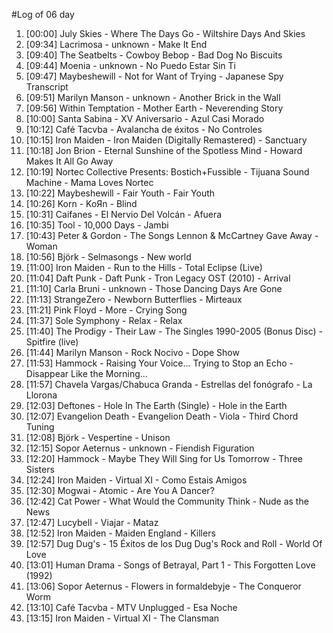 #Log of 06 day

1. [00:00] July Skies - Where The Days Go - Wiltshire Days And Skies
1. [09:34] Lacrimosa - unknown - Make It End
1. [09:40] The Seatbelts - Cowboy Bebop - Bad Dog No Biscuits
1. [09:44] Moenia - unknown - No Puedo Estar Sin Ti
1. [09:47] Maybeshewill - Not for Want of Trying - Japanese Spy Transcript
1. [09:51] Marilyn Manson - unknown - Another Brick in the Wall
1. [09:56] Within Temptation - Mother Earth - Neverending Story
1. [10:00] Santa Sabina - XV Aniversario - Azul Casi Morado
1. [10:12] Café Tacvba - Avalancha de éxitos - No Controles
1. [10:15] Iron Maiden - Iron Maiden (Digitally Remastered) - Sanctuary
1. [10:18] Jon Brion - Eternal Sunshine of the Spotless Mind - Howard Makes It All Go Away
1. [10:19] Nortec Collective Presents: Bostich+Fussible - Tijuana Sound Machine - Mama Loves Nortec
1. [10:22] Maybeshewill - Fair Youth - Fair Youth
1. [10:26] Korn - KoЯn - Blind
1. [10:31] Caifanes - El Nervio Del Volcán - Afuera
1. [10:35] Tool - 10,000 Days - Jambi
1. [10:43] Peter & Gordon - The Songs Lennon & McCartney Gave Away - Woman
1. [10:56] Björk - Selmasongs - New world
1. [11:00] Iron Maiden - Run to the Hills - Total Eclipse (Live)
1. [11:04] Daft Punk - Daft Punk - Tron Legacy OST (2010) - Arrival
1. [11:10] Carla Bruni - unknown - Those Dancing Days Are Gone
1. [11:13] StrangeZero - Newborn Butterflies - Mirteaux
1. [11:21] Pink Floyd - More - Crying Song
1. [11:37] Sole Symphony - Relax - Relax
1. [11:40] The Prodigy - Their Law - The Singles 1990-2005 (Bonus Disc) - Spitfire (live)
1. [11:44] Marilyn Manson - Rock Nocivo - Dope Show
1. [11:53] Hammock - Raising Your Voice... Trying to Stop an Echo - Disappear Like the Morning…
1. [11:57] Chavela Vargas/Chabuca Granda - Estrellas del fonógrafo - La Llorona
1. [12:03] Deftones - Hole In The Earth (Single) - Hole in the Earth
1. [12:07] Evangelion Death - Evangelion Death - Viola - Third Chord Tuning
1. [12:08] Björk - Vespertine - Unison
1. [12:15] Sopor Aeternus - unknown - Fiendish Figuration
1. [12:20] Hammock - Maybe They Will Sing for Us Tomorrow - Three Sisters
1. [12:24] Iron Maiden - Virtual XI - Como Estais Amigos
1. [12:30] Mogwai - Atomic - Are You A Dancer?
1. [12:42] Cat Power - What Would the Community Think - Nude as the News
1. [12:47] Lucybell - Viajar - Mataz
1. [12:52] Iron Maiden - Maiden England - Killers
1. [12:57] Dug Dug's - 15 Éxitos de los Dug Dug's Rock and Roll - World Of Love
1. [13:01] Human Drama - Songs of Betrayal, Part 1 - This Forgotten Love (1992)
1. [13:06] Sopor Aeternus - Flowers in formaldebyje - The Conqueror Worm
1. [13:10] Café Tacvba - MTV Unplugged - Esa Noche
1. [13:15] Iron Maiden - Virtual XI - The Clansman
